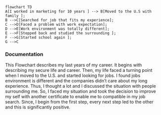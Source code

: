 ```mermaid
flowchart TD
A[I worked in marketing for 10 years ] --> B[Moved to the U.S with family ];
B -->C[Searched for job that fits my experience];
C -->D[Faced a problem with work expectation];
D -->E[Work environment was totally different];
E -->F[Stepped back and studied the surrounding ];
F -->G[Started school again ];
G -->C 
```
### Documentation
This Flowchart describes my last years of my career. It begins with describing my secure life and career. Then, my life faced a turning point when I moved to the U.S. and started looking for jobs. I found jobs environment is different and the companies didn’t care about my long experience. Thus, I thought a lot and I discussed the situation with people surrounding me. So, I faced my situation and took the decision to improve my self with another certificate to enable me to compatible in my job search.
Since, I begin from the first step, every next step led to the other and this is significantly positive.



 
 




